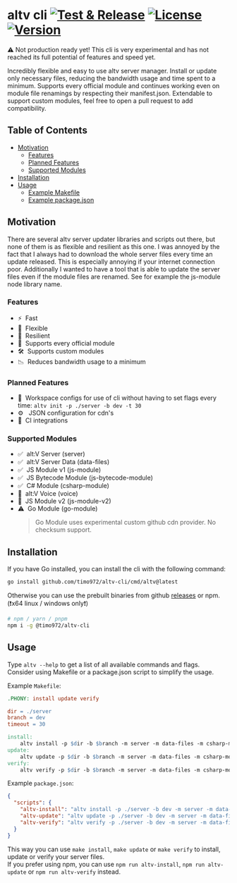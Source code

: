 # altv cli [![Test & Release][actions-src]][actions-src] [![License][license-src]][license-href] [![Version][npm-version-src]][npm-version-href]

⚠️ Not production ready yet! This cli is very experimental and has not reached its full potential of features and speed yet.

Incredibly flexible and easy to use altv server manager. Install or update only necessary files, reducing the bandwidth usage and time spent to a minimum.
Supports every official module and continues working even on module file renamings by respecting their manifest.json.
Extendable to support custom modules, feel free to open a pull request to add compatibility.

## Table of Contents

- [Motivation](#motivation)
  - [Features](#features)
  - [Planned Features](#planned-features)
  - [Supported Modules](#supported-modules)
- [Installation](#installation)
- [Usage](#usage)
  - [Example Makefile](#makefile)
  - [Example package.json](#packagejson)

## <a name="motivation"></a>Motivation

There are several altv server updater libraries and scripts out there, but none of them is as flexible and resilient as this one. I was annoyed by the fact that I always had to download the whole server files every time an update released. This is especially annoying if your internet connection poor. Additionally I wanted to have a tool that is able to update the server files even if the module files are renamed. See for example the js-module node library name.

### <a name="features"></a>Features

- ⚡ &nbsp;Fast
- 🔀 &nbsp;Flexible
- 💎 &nbsp;Resilient
- 🏅 &nbsp;Supports every official module
- 🛠 &nbsp;Supports custom modules
- 📉 &nbsp;Reduces bandwidth usage to a minimum

### <a name="planned-features"></a>Planned Features

- 🔨 &nbsp;Workspace configs for use of cli without having to set flags every time: `altv init -p ./server -b dev -t 30`
- ⚙ &nbsp;&nbsp;JSON configuration for cdn's
- 🤖 &nbsp;CI integrations

### <a name="supported-modules"></a>Supported Modules

- ✅ &nbsp;alt:V Server (server)
- ✅ &nbsp;alt:V Server Data (data-files)
- ✅ &nbsp;JS Module v1 (js-module)
- ✅ &nbsp;JS Bytecode Module (js-bytecode-module)
- ✅ &nbsp;C# Module (csharp-module)
- 🚧 &nbsp;alt:V Voice (voice)
- 🚧 &nbsp;JS Module v2 (js-module-v2)
- ⚠️ &nbsp;Go Module (go-module)
  > Go Module uses experimental custom github cdn provider. No checksum support.

## <a name="installation"></a>Installation

If you have Go installed, you can install the cli with the following command:

```bash
go install github.com/timo972/altv-cli/cmd/altv@latest
```

Otherwise you can use the prebuilt binaries from github [releases](https://github.com/Timo972/altv-cli/releases/latest) or npm. (❗x64 linux / windows only❗)

```bash
# npm / yarn / pnpm
npm i -g @timo972/altv-cli
```

## <a name="usage"></a>Usage

Type `altv --help` to get a list of all available commands and flags.<br />
Consider using Makefile or a package.json script to simplify the usage.<br />

Example `Makefile`:
<a name="makefile"></a>

```makefile
.PHONY: install update verify

dir = ./server
branch = dev
timeout = 30

install:
    altv install -p $dir -b $branch -m server -m data-files -m csharp-module -m js-module -t $timeout
update:
    altv update -p $dir -b $branch -m server -m data-files -m csharp-module -m js-module -t $timeout
verify:
    altv verify -p $dir -b $branch -m server -m data-files -m csharp-module -m js-module -t $timeout
```

Example `package.json`:
<a name="packagejson"></a>

```json
{
  "scripts": {
    "altv-install": "altv install -p ./server -b dev -m server -m data-files -m csharp-module -m js-module -t 30",
    "altv-update": "altv update -p ./server -b dev -m server -m data-files -m csharp-module -m js-module -t 30",
    "altv-verify": "altv verify -p ./server -b dev -m server -m data-files -m csharp-module -m js-module -t 30"
  }
}
```

This way you can use `make install`, `make update` or `make verify` to install, update or verify your server files.<br />
If you prefer using npm, you can use `npm run altv-install`, `npm run altv-update` or `npm run altv-verify` instead.<br />

<!-- badges -->

[license-src]: https://img.shields.io/npm/l/%40timo972%2Faltv-cli?labelColor=18181B&color=28CF8D
[license-href]: https://npmjs.com/package/@timo972/altv-cli
[npm-version-src]: https://img.shields.io/npm/v/%40timo972/altv-cli?labelColor=18181B&color=28CF8D
[npm-version-href]: https://npmjs.com/package/@timo792/altv-cli
[actions-src]: https://github.com/Timo972/altv-cli/actions/workflows/test-release.yml/badge.svg?branch=main
[actions-href]: https://github.com/Timo972/altv-cli/actions/workflows/test-release.yml
